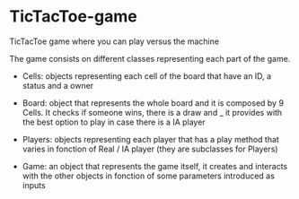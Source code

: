 # TicTacToe-game
TicTacToe game where you can play versus the machine

The game consists on different classes representing each part of the game.

- Cells: objects representing each cell of the board that have an ID, a status and a owner

- Board: object that represents the whole board and it is composed by 9 Cells. It checks if someone wins, there is a draw and _ 
it provides with the best option to play in case there is a IA player

- Players: objects representing each player that has a play method that varies in fonction of Real / IA player (they are subclasses for Players)

- Game: an object that represents the game itself, it creates and interacts with the other objects in fonction of some parameters introduced as inputs
